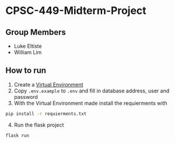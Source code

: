 # CPSC-449-Midterm-Project

## Group Members

- Luke Eltiste
- William Lim

## How to run

1. Create a [Virtual Environment](https://www.geeksforgeeks.org/create-virtual-environment-using-venv-python/#)
2. Copy `.env.example` to `.env` and fill in database address, user and password
3. With the Virtual Environment made install the requierments with

```sh
pip install -r requierments.txt
```

4. Run the flask project

```sh
flask run
```
